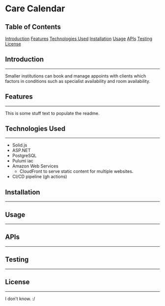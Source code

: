 # Care Calendar

## Table of Contents
[Introduction](https://github.com/stokes-adam/care-calendar#introduction)
[Features](https://github.com/stokes-adam/care-calendar#features)
[Technologies Used](https://github.com/stokes-adam/care-calendar#technologies-used)
[Installation](https://github.com/stokes-adam/care-calendar#installation)
[Usage](https://github.com/stokes-adam/care-calendar#usage)
[APIs](https://github.com/stokes-adam/care-calendar#apis)
[Testing](https://github.com/stokes-adam/care-calendar#testing)
[License](https://github.com/stokes-adam/care-calendar#license)


## Introduction
---
Smaller institutions can book and manage appoints with clients which factors in conditions such as specialist availability and room availability.

## Features
---
This is some stuff text to populate the readme.

## Technologies Used
---

- Solid.js
- ASP.NET
- PostgreSQL
- Pulumi iac
- Amazon Web Services
	- CloudFront to serve static content for multiple websites.
- CI/CD pipeline (gh actions)

## Installation
---


## Usage
---


## APIs
---


## Testing
---


## License
---
I don't know. :/